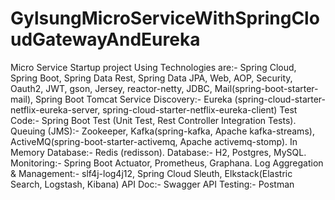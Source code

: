 # GylsungMicroServiceWithSpringCloudGatewayAndEureka
Micro Service Startup project Using Technologies are:- 
	Spring Cloud, Spring Boot, Spring Data Rest, Spring Data JPA, Web, AOP, Security, Oauth2, JWT, gson, Jersey, reactor-netty, JDBC, Mail(spring-boot-starter-mail), Spring Boot Tomcat
	Service Discovery:- Eureka (spring-cloud-starter-netflix-eureka-server, spring-cloud-starter-netflix-eureka-client) 
	Test Code:- Spring Boot Test (Unit Test, Rest Controller Integration Tests).
	Queuing (JMS):- Zookeeper, Kafka(spring-kafka, Apache kafka-streams), ActiveMQ(spring-boot-starter-activemq, Apache activemq-stomp).
	In Memory Database:- Redis (redisson).
	Database:- H2, Postgres, MySQL.
	Monitoring:- Spring Boot Actuator, Prometheus, Graphana.
	Log Aggregation & Management:- slf4j-log4j12, Spring Cloud Sleuth, Elkstack(Elastric Search, Logstash, Kibana)
	API Doc:- Swagger 
	API Testing:- Postman